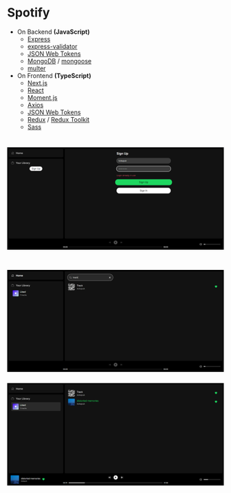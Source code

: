 # Spotify

- On Backend **(JavaScript)**
  - [Express](https://expressjs.com)
  - [express-validator](https://express-validator.github.io)
  - [JSON Web Tokens](https://jwt.io)
  - [MongoDB](https://www.mongodb.com) / [mongoose](https://mongoosejs.com)
  - [multer](https://www.npmjs.com/package/multer)
- On Frontend **(TypeScript)**
  - [Next.js](https://nextjs.org)
  - [React](https://react.dev)
  - [Moment.js](https://momentjs.com)
  - [Axios](https://axios-http.com)
  - [JSON Web Tokens](https://jwt.io)
  - [Redux](https://redux.js.org) / [Redux Toolkit](https://redux-toolkit.js.org)
  - [Sass](https://sass-lang.com)

# ![Auth](screenshots/auth.png)

# ![Home](screenshots/home.png)

![Liked](screenshots/liked.png)
